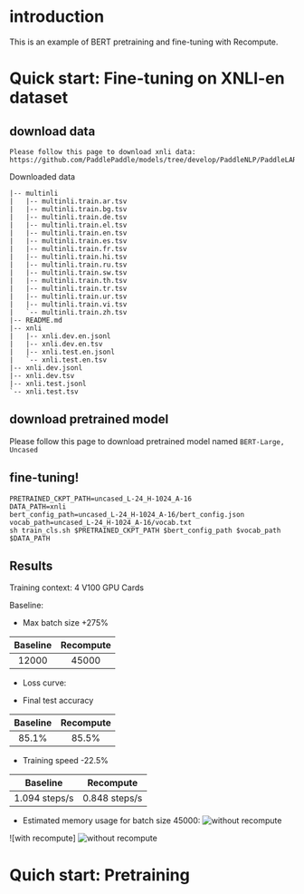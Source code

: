
# introduction

This is an example of BERT pretraining and fine-tuning with Recompute.

# Quick start: Fine-tuning on XNLI-en dataset

## download data
    Please follow this page to download xnli data: https://github.com/PaddlePaddle/models/tree/develop/PaddleNLP/PaddleLARK/BERT

Downloaded data
```shell
|-- multinli
|   |-- multinli.train.ar.tsv
|   |-- multinli.train.bg.tsv
|   |-- multinli.train.de.tsv
|   |-- multinli.train.el.tsv
|   |-- multinli.train.en.tsv
|   |-- multinli.train.es.tsv
|   |-- multinli.train.fr.tsv
|   |-- multinli.train.hi.tsv
|   |-- multinli.train.ru.tsv
|   |-- multinli.train.sw.tsv
|   |-- multinli.train.th.tsv
|   |-- multinli.train.tr.tsv
|   |-- multinli.train.ur.tsv
|   |-- multinli.train.vi.tsv
|   `-- multinli.train.zh.tsv
|-- README.md
|-- xnli
|   |-- xnli.dev.en.jsonl
|   |-- xnli.dev.en.tsv
|   |-- xnli.test.en.jsonl
|   `-- xnli.test.en.tsv
|-- xnli.dev.jsonl
|-- xnli.dev.tsv
|-- xnli.test.jsonl
`-- xnli.test.tsv
``` 

## download pretrained model

Please follow this page to download pretrained model named `BERT-Large, Uncased`

## fine-tuning!

```shell
PRETRAINED_CKPT_PATH=uncased_L-24_H-1024_A-16
DATA_PATH=xnli
bert_config_path=uncased_L-24_H-1024_A-16/bert_config.json
vocab_path=uncased_L-24_H-1024_A-16/vocab.txt
sh train_cls.sh $PRETRAINED_CKPT_PATH $bert_config_path $vocab_path $DATA_PATH
```
## Results

Training context: 4 V100 GPU Cards

Baseline: 

- Max batch size +275%

|Baseline|Recompute|
|:---:|:---:|
|12000|45000|

- Loss curve:

- Final test accuracy

|Baseline|Recompute|
|:---:|:---:|
|85.1%|85.5%|

- Training speed -22.5%

|Baseline|Recompute|
|:---:|:---:|
|1.094 steps/s|0.848 steps/s|

- Estimated memory usage for batch size 45000:
![without recompute](https://github.com/mapingshuo/Fleet/blob/recompute_examples/examples/recompute/bert/image/memory_anal.png)

![with recompute]
![without recompute](https://github.com/mapingshuo/Fleet/blob/recompute_examples/examples/recompute/bert/image/memory_anal_recompute.png)



# Quich start: Pretraining
